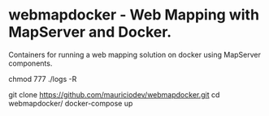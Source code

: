 # webmapdocker - Web Mapping with MapServer and Docker.
Containers for running a web mapping solution on docker using MapServer components.

chmod 777 ./logs -R

git clone https://github.com/mauriciodev/webmapdocker.git
cd webmapdocker/
docker-compose up

